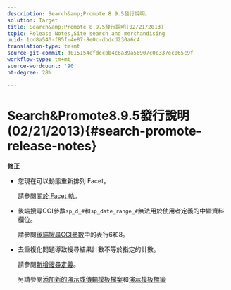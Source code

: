 ```yaml
---
description: Search&amp;Promote 8.9.5發行說明。
solution: Target
title: Search&amp;Promote 8.9.5發行說明(02/21/2013)
topic: Release Notes,Site search and merchandising
uuid: 1cd8a540-f85f-4e87-8e0c-dbdcd230a6c4
translation-type: tm+mt
source-git-commit: d015154efdccbb4c6a39a56907c0c337ec065c9f
workflow-type: tm+mt
source-wordcount: '90'
ht-degree: 28%

---
```



# Search&amp;Promote8.9.5發行說明(02/21/2013){#search-promote-release-notes}

**修正**

* 您現在可以動態重新排列 Facet。

   請參閱[關於 Facet 軌](../c-about-design-menu/c-about-facet-rails.md#concept_1FDC8BCDFFC84A0889DA670F63D5F6DB)。

* 後端搜尋CGI參數`sp_d_#`和`sp_date_range_#`無法用於使用者定義的中繼資料欄位。

   請參閱[後端搜尋CGI參數](../c-appendices/c-cgiparameters.md#reference_582E85C3886740C98FE88CA9DF7918E8)中的表行6和8。

* 去重複化問題導致搜尋結果計數不等於指定的計數。

   請參閱[新增搜尋定義](../c-about-settings-menu/c-about-searching-menu.md#task_98D3A168AB5D4F30A1ADB6E0D48AB648)。

   另請參閱[添加新的演示或傳輸模板檔案](../c-about-design-menu/c-about-templates.md#task_73199757B6E748CAA604902FF913F012)和[演示模板標籤](../c-appendices/c-templates.md#reference_F1BBF616BCEC4AD7B2548ECD3CA74C64)

